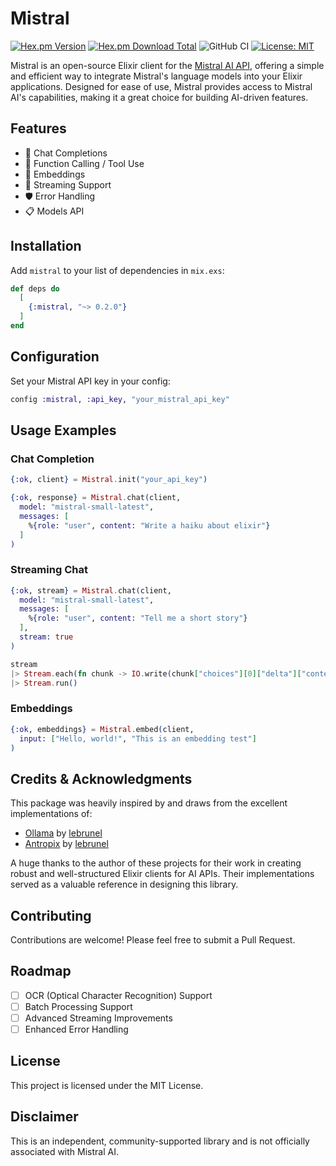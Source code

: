 # Mistral

[![Hex.pm Version](https://img.shields.io/hexpm/v/mistral)](https://hex.pm/packages/mistral)
[![Hex.pm Download Total](https://img.shields.io/hexpm/dt/mistral)](https://hex.pm/packages/mistral)
![GitHub CI](https://github.com/rodloboz/mistral/actions/workflows/all-checks-pass.yml/badge.svg)
[![License: MIT](https://img.shields.io/badge/License-MIT-yellow.svg)](https://opensource.org/licenses/MIT)

Mistral is an open-source Elixir client for the [Mistral AI API](https://docs.mistral.ai/api/), offering a simple and efficient way to integrate Mistral's language models into your Elixir applications. Designed for ease of use, Mistral provides access to Mistral AI's capabilities, making it a great choice for building AI-driven features.

## Features

- 🚀 Chat Completions
- 🧩 Function Calling / Tool Use
- 🔢 Embeddings
- 🌊 Streaming Support
- 🛡️ Error Handling
- 📋 Models API

## Installation

Add `mistral` to your list of dependencies in `mix.exs`:

```elixir
def deps do
  [
    {:mistral, "~> 0.2.0"}
  ]
end
```

## Configuration

Set your Mistral API key in your config:

```elixir
config :mistral, :api_key, "your_mistral_api_key"
```

## Usage Examples

### Chat Completion

```elixir
{:ok, client} = Mistral.init("your_api_key")

{:ok, response} = Mistral.chat(client,
  model: "mistral-small-latest",
  messages: [
    %{role: "user", content: "Write a haiku about elixir"}
  ]
)
```

### Streaming Chat

```elixir
{:ok, stream} = Mistral.chat(client,
  model: "mistral-small-latest",
  messages: [
    %{role: "user", content: "Tell me a short story"}
  ],
  stream: true
)

stream
|> Stream.each(fn chunk -> IO.write(chunk["choices"][0]["delta"]["content"] || "") end)
|> Stream.run()
```

### Embeddings

```elixir
{:ok, embeddings} = Mistral.embed(client,
  input: ["Hello, world!", "This is an embedding test"]
)
```

## Credits & Acknowledgments

This package was heavily inspired by and draws from the excellent implementations of:

- [Ollama](https://github.com/lebrunel/ollama-ex) by [lebrunel](https://github.com/lebrunel)
- [Antropix](https://github.com/lebrunel/anthropix) by [lebrunel](https://github.com/lebrunel)

A huge thanks to the author of these projects for their work in creating robust and well-structured Elixir clients for AI APIs. Their implementations served as a valuable reference in designing this library.

## Contributing

Contributions are welcome! Please feel free to submit a Pull Request.

## Roadmap

- [ ] OCR (Optical Character Recognition) Support
- [ ] Batch Processing Support
- [ ] Advanced Streaming Improvements
- [ ] Enhanced Error Handling

## License

This project is licensed under the MIT License.

## Disclaimer

This is an independent, community-supported library and is not officially associated with Mistral AI.
